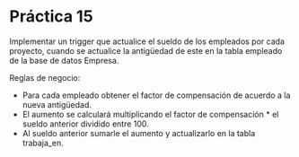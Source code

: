 # Práctica 15
Implementar un trigger que actualice el sueldo de los empleados por cada proyecto, cuando se actualice la antigüedad de este en la tabla empleado de la base de datos Empresa.

Reglas de negocio:
* Para cada empleado obtener el factor de compensación de acuerdo a la nueva antigüedad.
* El aumento se calculará multiplicando el factor de compensación * el sueldo anterior dividido entre 100.
* Al sueldo anterior sumarle el aumento y actualizarlo en la tabla trabaja_en.

```sql

```
